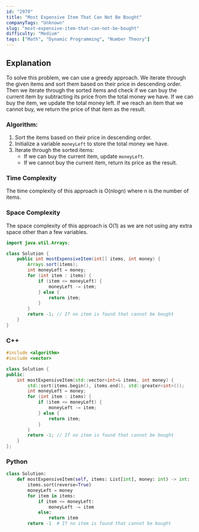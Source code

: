 ```yaml
---
id: "2979"
title: "Most Expensive Item That Can Not Be Bought"
companyTags: "Unknown"
slug: "most-expensive-item-that-can-not-be-bought"
difficulty: "Medium"
tags: ["Math", "Dynamic Programming", "Number Theory"]
---
```


## Explanation
To solve this problem, we can use a greedy approach. We iterate through the given items and sort them based on their price in descending order. Then we iterate through the sorted items and check if we can buy the current item by subtracting its price from the total money we have. If we can buy the item, we update the total money left. If we reach an item that we cannot buy, we return the price of that item as the result.

### Algorithm:
1. Sort the items based on their price in descending order.
2. Initialize a variable `moneyLeft` to store the total money we have.
3. Iterate through the sorted items:
   - If we can buy the current item, update `moneyLeft`.
   - If we cannot buy the current item, return its price as the result.

### Time Complexity
The time complexity of this approach is O(nlogn) where n is the number of items.

### Space Complexity
The space complexity of this approach is O(1) as we are not using any extra space other than a few variables.
```java
import java.util.Arrays;

class Solution {
    public int mostExpensiveItem(int[] items, int money) {
        Arrays.sort(items);
        int moneyLeft = money;
        for (int item : items) {
            if (item <= moneyLeft) {
                moneyLeft -= item;
            } else {
                return item;
            }
        }
        return -1; // If no item is found that cannot be bought
    }
}
```

### C++
```cpp
#include <algorithm>
#include <vector>

class Solution {
public:
    int mostExpensiveItem(std::vector<int>& items, int money) {
        std::sort(items.begin(), items.end(), std::greater<int>());
        int moneyLeft = money;
        for (int item : items) {
            if (item <= moneyLeft) {
                moneyLeft -= item;
            } else {
                return item;
            }
        }
        return -1; // If no item is found that cannot be bought
    }
};
```

### Python
```python
class Solution:
    def mostExpensiveItem(self, items: List[int], money: int) -> int:
        items.sort(reverse=True)
        moneyLeft = money
        for item in items:
            if item <= moneyLeft:
                moneyLeft -= item
            else:
                return item
        return -1  # If no item is found that cannot be bought
```